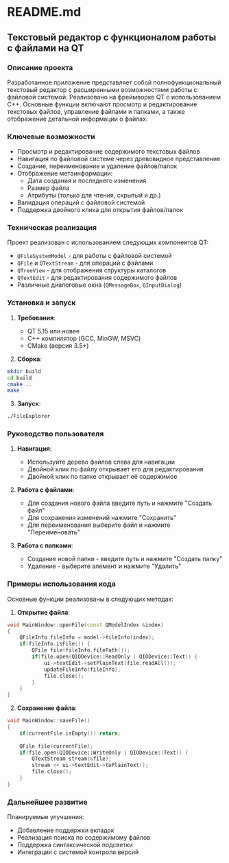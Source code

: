 # README.md

## Текстовый редактор с функционалом работы с файлами на QT

### Описание проекта
Разработанное приложение представляет собой полнофункциональный текстовый редактор с расширенными возможностями работы с файловой системой. Реализовано на фреймворке QT с использованием C++. Основные функции включают просмотр и редактирование текстовых файлов, управление файлами и папками, а также отображение детальной информации о файлах.

### Ключевые возможности
- Просмотр и редактирование содержимого текстовых файлов
- Навигация по файловой системе через древовидное представление
- Создание, переименование и удаление файлов/папок
- Отображение метаинформации:
  - Дата создания и последнего изменения
  - Размер файла
  - Атрибуты (только для чтения, скрытый и др.)
- Валидация операций с файловой системой
- Поддержка двойного клика для открытия файлов/папок

### Техническая реализация
Проект реализован с использованием следующих компонентов QT:
- `QFileSystemModel` - для работы с файловой системой
- `QFile` и `QTextStream` - для операций с файлами
- `QTreeView` - для отображения структуры каталогов
- `QTextEdit` - для редактирования содержимого файлов
- Различные диалоговые окна (`QMessageBox`, `QInputDialog`)

### Установка и запуск
1. **Требования**:
   - QT 5.15 или новее
   - C++ компилятор (GCC, MinGW, MSVC)
   - CMake (версия 3.5+)

2. **Сборка**:
```bash
mkdir build
cd build
cmake ..
make
```

3. **Запуск**:
```bash
./FileExplorer
```

### Руководство пользователя
1. **Навигация**:
   - Используйте дерево файлов слева для навигации
   - Двойной клик по файлу открывает его для редактирования
   - Двойной клик по папке открывает её содержимое

2. **Работа с файлами**:
   - Для создания нового файла введите путь и нажмите "Создать файл"
   - Для сохранения изменений нажмите "Сохранить"
   - Для переименования выберите файл и нажмите "Переименовать"

3. **Работа с папками**:
   - Создание новой папки - введите путь и нажмите "Создать папку"
   - Удаление - выберите элемент и нажмите "Удалить"

### Примеры использования кода
Основные функции реализованы в следующих методах:

1. **Открытие файла**:
```cpp
void MainWindow::openFile(const QModelIndex &index)
{
    QFileInfo fileInfo = model->fileInfo(index);
    if(fileInfo.isFile()) {
        QFile file(fileInfo.filePath());
        if(file.open(QIODevice::ReadOnly | QIODevice::Text)) {
            ui->textEdit->setPlainText(file.readAll());
            updateFileInfo(fileInfo);
            file.close();
        }
    }
}
```

2. **Сохранение файла**:
```cpp
void MainWindow::saveFile()
{
    if(currentFile.isEmpty()) return;
    
    QFile file(currentFile);
    if(file.open(QIODevice::WriteOnly | QIODevice::Text)) {
        QTextStream stream(&file);
        stream << ui->textEdit->toPlainText();
        file.close();
    }
}
```

### Дальнейшее развитие
Планируемые улучшения:
- Добавление поддержки вкладок
- Реализация поиска по содержимому файлов
- Поддержка синтаксической подсветки
- Интеграция с системой контроля версий
